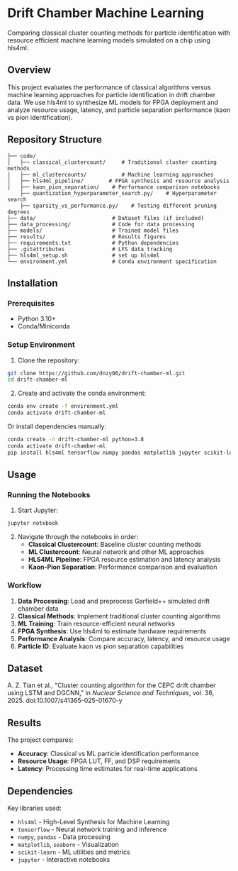 # Drift Chamber Machine Learning

Comparing classical cluster counting methods for particle identification with resource efficient machine learning models simulated on a chip using hls4ml.

## Overview

This project evaluates the performance of classical algorithms versus machine learning approaches for particle identification in drift chamber data. We use hls4ml to synthesize ML models for FPGA deployment and analyze resource usage, latency, and particle separation performance (kaon vs pion identification).

## Repository Structure

```
├── code/
│   ├── classical_clustercount/     # Traditional cluster counting methods
│   ├── ml_clustercounts/           # Machine learning approaches
│   ├── hls4ml_pipeline/        # FPGA synthesis and resource analysis
│   ├── kaon_pion_separation/    # Performance comparison notebooks
    ├── quantization_hyperparameter_search.py/    # Hyperparameter search
    ├── sparsity_vs_performance.py/    # Testing different pruning degrees
├── data/                        # Dataset files (if included)
├── data_processing/             # Code for data processing
├── models/                      # Trained model files
├── results/                     # Results figures
├── requirements.txt             # Python dependencies
├── .gitattributes               # LFS data tracking
├── hls4ml_setup.sh              # set up hls4ml
└── environment.yml              # Conda environment specification
```

## Installation

### Prerequisites
- Python 3.10+
- Conda/Miniconda

### Setup Environment

1. Clone the repository:
```bash
git clone https://github.com/dnzy06/drift-chamber-ml.git
cd drift-chamber-ml
```

2. Create and activate the conda environment:
```bash
conda env create -f environment.yml
conda activate drift-chamber-ml
```

Or install dependencies manually:
```bash
conda create -n drift-chamber-ml python=3.8
conda activate drift-chamber-ml
pip install hls4ml tensorflow numpy pandas matplotlib jupyter scikit-learn
```

## Usage

### Running the Notebooks

1. Start Jupyter:
```bash
jupyter notebook
```

2. Navigate through the notebooks in order:
   - **Classical Clustercount**: Baseline cluster counting methods
   - **ML Clustercount**: Neural network and other ML approaches
   - **HLS4ML Pipeline**: FPGA resource estimation and latency analysis
   - **Kaon-Pion Separation**: Performance comparison and evaluation

### Workflow

1. **Data Processing**: Load and preprocess Garfield++ simulated drift chamber data
2. **Classical Methods**: Implement traditional cluster counting algorithms
3. **ML Training**: Train resource-efficient neural networks
4. **FPGA Synthesis**: Use hls4ml to estimate hardware requirements
5. **Performance Analysis**: Compare accuracy, latency, and resource usage
6. **Particle ID**: Evaluate kaon vs pion separation capabilities

## Dataset
A. Z. Tian et al., "Cluster counting algorithm for the CEPC drift chamber using LSTM and DGCNN," in _Nuclear Science and Techniques_, vol. 36, 2025. doi:10.1007/s41365-025-01670-y

## Results

The project compares:
- **Accuracy**: Classical vs ML particle identification performance
- **Resource Usage**: FPGA LUT, FF, and DSP requirements
- **Latency**: Processing time estimates for real-time applications

## Dependencies

Key libraries used:
- `hls4ml` - High-Level Synthesis for Machine Learning
- `tensorflow` - Neural network training and inference
- `numpy`, `pandas` - Data processing
- `matplotlib`, `seaborn` - Visualization
- `scikit-learn` - ML utilities and metrics
- `jupyter` - Interactive notebooks

